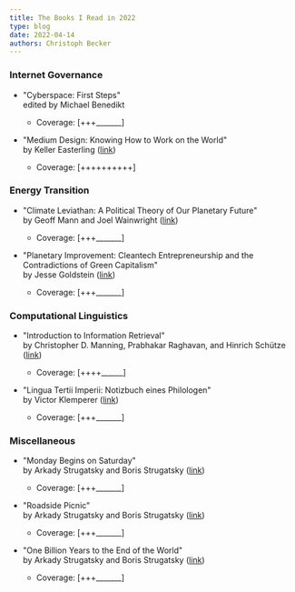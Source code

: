 ```yaml
---
title: The Books I Read in 2022
type: blog
date: 2022-04-14
authors: Christoph Becker
---
```


### **Internet Governance**

* "Cyberspace: First Steps"<br/>
    edited by Michael Benedikt
    * Coverage: [+++\_\_\_\_\_\_\_]

* "Medium Design: Knowing How to Work on the World"<br/>
    by Keller Easterling ([link](https://www.versobooks.com/books/3245-medium-design))
    * Coverage: [++++++++++]

### **Energy Transition**

* "Climate Leviathan: A Political Theory of Our Planetary Future"<br/>
    by Geoff Mann and Joel Wainwright ([link](https://www.versobooks.com/books/3138-climate-leviathan))
    * Coverage: [+++\_\_\_\_\_\_\_]

* "Planetary Improvement: Cleantech Entrepreneurship and the Contradictions of Green Capitalism"<br/>
    by Jesse Goldstein ([link](https://mitpress.mit.edu/books/planetary-improvement))
    * Coverage: [+++\_\_\_\_\_\_\_]

### **Computational Linguistics**

* "Introduction to Information Retrieval"<br/>
    by Christopher D. Manning, Prabhakar Raghavan, and Hinrich Schütze ([link](https://www.cambridge.org/highereducation/books/introduction-to-information-retrieval/669D108D20F556C5C30957D63B5AB65C#overview))
    * Coverage: [++++\_\_\_\_\_\_]

* "Lingua Tertii Imperii: Notizbuch eines Philologen"<br/>
    by Victor Klemperer ([link](https://www.reclam.de/detail/978-3-15-020624-9/Klemperer__Victor/LTI))
    * Coverage: [+++\_\_\_\_\_\_\_]


### **Miscellaneous**

* "Monday Begins on Saturday"<br/>
    by Arkady Strugatsky and Boris Strugatsky ([link](https://en.wikipedia.org/wiki/Monday_Begins_on_Saturday))
    * Coverage: [+++\_\_\_\_\_\_\_]

* "Roadside Picnic"<br/>
    by Arkady Strugatsky and Boris Strugatsky ([link](https://en.wikipedia.org/wiki/Roadside_Picnic))
    * Coverage: [+++\_\_\_\_\_\_\_]

* "One Billion Years to the End of the World"<br/>
    by Arkady Strugatsky and Boris Strugatsky ([link](https://www.penguin.co.uk/books/320/320603/one-billion-years-to-the-end-of-the-world/9780241472477.html))
    * Coverage: [+++\_\_\_\_\_\_\_]
